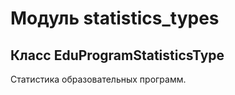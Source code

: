 # Модуль statistics_types



## Класс EduProgramStatisticsType

Статистика образовательных программ.